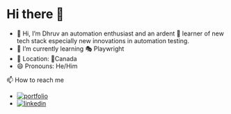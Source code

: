 # Hi there 👋
- 👋 Hi, I’m Dhruv an automation enthusiast and an ardent 👀 learner of new tech stack especially new innovations in automation testing.
- 🌱 I’m currently learning 🎭 Playwright
- 📍 Location: 🍁Canada
- 😄 Pronouns: He/Him

📫 How to reach me
- [![portfolio](https://img.shields.io/badge/my_portfolio-000?style=for-the-badge&logo=ko-fi&logoColor=white)]([https://katherineoelsner.com/](https://dhruvqearchitect.github.io/Portfolio/))
- [![linkedin](https://img.shields.io/badge/linkedin-0A66C2?style=for-the-badge&logo=linkedin&logoColor=white)]([https://www.linkedin.com/in/dhruv6/])
